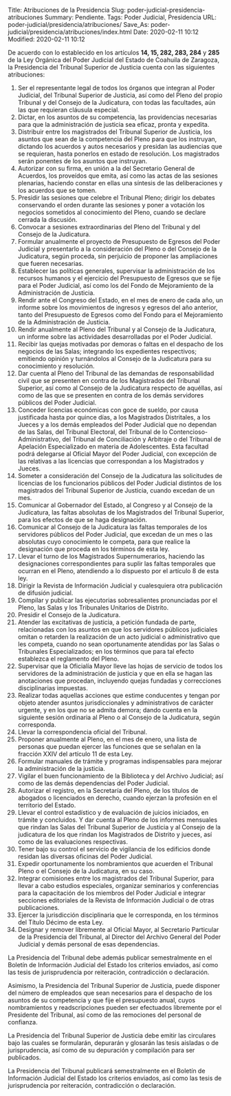 Title: Atribuciones de la Presidencia
Slug: poder-judicial-presidencia-atribuciones
Summary: Pendiente.
Tags: Poder Judicial, Presidencia
URL: poder-judicial/presidencia/atribuciones/
Save_As: poder-judicial/presidencia/atribuciones/index.html
Date: 2020-02-11 10:12
Modified: 2020-02-11 10:12


De acuerdo con lo establecido en los artículos **14, 15, 282, 283, 284** y **285** de la Ley Orgánica del Poder Judicial del Estado de Coahuila de Zaragoza, la Presidencia del Tribunal Superior de Justicia cuenta con las siguientes atribuciones:

1. Ser el representante legal de todos los órganos que integran al Poder Judicial, del Tribunal Superior de Justicia, así como del Pleno del propio Tribunal y del Consejo de la Judicatura, con todas las facultades, aún las que requieran cláusula especial.
2. Dictar, en los asuntos de su competencia, las providencias necesarias para que la administración de justicia sea eficaz, pronta y expedita.
3. Distribuir entre los magistrados del Tribunal Superior de Justicia, los asuntos que sean de la competencia del Pleno para que los instruyan, dictando los acuerdos y autos necesarios y presidan las audiencias que se requieran, hasta ponerlos en estado de resolución. Los magistrados serán ponentes de los asuntos que instruyan.
4. Autorizar con su firma, en unión a la del Secretario General de Acuerdos, los proveídos que emita, así como las actas de las sesiones plenarias, haciendo constar en ellas una síntesis de las deliberaciones y los acuerdos que se tomen.
5. Presidir las sesiones que celebre el Tribunal Pleno; dirigir los debates conservando el orden durante las sesiones y poner a votación los negocios sometidos al conocimiento del Pleno, cuando se declare cerrada la discusión.
6. Convocar a sesiones extraordinarias del Pleno del Tribunal y del Consejo de la Judicatura.
7. Formular anualmente el proyecto de Presupuesto de Egresos del Poder Judicial y presentarlo a la consideración del Pleno o del Consejo de la Judicatura, según proceda, sin perjuicio de proponer las ampliaciones que fueren necesarias.
8. Establecer las políticas generales, supervisar la administración de los recursos humanos y el ejercicio del Presupuesto de Egresos que se fije para el Poder Judicial, así como los del Fondo de Mejoramiento de la Administración de Justicia.
9. Rendir ante el Congreso del Estado, en el mes de enero de cada año, un informe sobre los movimientos de ingresos y egresos del año anterior, tanto del Presupuesto de Egresos como del Fondo para el Mejoramiento de la Administración de Justicia.
10. Rendir anualmente al Pleno del Tribunal y al Consejo de la Judicatura, un informe sobre las actividades desarrolladas por el Poder Judicial.
11. Recibir las quejas motivadas por demoras o faltas en el despacho de los negocios de las Salas; integrando los expedientes respectivos; emitiendo opinión y turnándolos al Consejo de la Judicatura para su conocimiento y resolución.
12. Dar cuenta al Pleno del Tribunal de las demandas de responsabilidad civil que se presenten en contra de los Magistrados del Tribunal Superior, así como al Consejo de la Judicatura respecto de aquéllas, así como de las que se presenten en contra de los demás servidores públicos del Poder Judicial.
13. Conceder licencias económicas con goce de sueldo, por causa justificada hasta por quince días, a los Magistrados Distritales, a los Jueces y a los demás empleados del Poder Judicial que no dependan de las Salas, del Tribunal Electoral, del Tribunal de lo Contencioso-Administrativo, del Tribunal de Conciliación y Arbitraje o del Tribunal de Apelación Especializado en materia de Adolescentes. Esta facultad podrá delegarse al Oficial Mayor del Poder Judicial, con excepción de las relativas a las licencias que correspondan a los Magistrados y Jueces.
14. Someter a consideración del Consejo de la Judicatura las solicitudes de licencias de los funcionarios públicos del Poder Judicial distintos de los magistrados del Tribunal Superior de Justicia, cuando excedan de un mes.
15. Comunicar al Gobernador del Estado, al Congreso y al Consejo de la Judicatura, las faltas absolutas de los Magistrados del Tribunal Superior, para los efectos de que se haga designación.
16. Comunicar al Consejo de la Judicatura las faltas temporales de los servidores públicos del Poder Judicial, que excedan de un mes o las absolutas cuyo conocimiento le competa, para que realice la designación que proceda en los términos de esta ley.
17. Llevar el turno de los Magistrados Supernumerarios, haciendo las designaciones correspondientes para suplir las faltas temporales que ocurran en el Pleno, atendiendo a lo dispuesto por el artículo 8 de esta ley.
18. Dirigir la Revista de Información Judicial y cualesquiera otra publicación de difusión judicial.
19. Compilar y publicar las ejecutorias sobresalientes pronunciadas por el Pleno, las Salas y los Tribunales Unitarios de Distrito.
20. Presidir el Consejo de la Judicatura.
21. Atender las excitativas de justicia, a petición fundada de parte, relacionadas con los asuntos en que los servidores públicos judiciales omitan o retarden la realización de un acto judicial o administrativo que les competa, cuando no sean oportunamente atendidas por las Salas o Tribunales Especializados; en los términos que para tal efecto establezca el reglamento del Pleno.
22. Supervisar que la Oficialía Mayor lleve las hojas de servicio de todos los servidores de la administración de justicia y que en ella se hagan las anotaciones que procedan, incluyendo quejas fundadas y correcciones disciplinarias impuestas.
23. Realizar todas aquellas acciones que estime conducentes y tengan por objeto atender asuntos jurisdiccionales y administrativos de carácter urgente, y en los que no se admita demora; dando cuenta en la siguiente sesión ordinaria al Pleno o al Consejo de la Judicatura, según corresponda.
24. Llevar la correspondencia oficial del Tribunal.
25. Proponer anualmente al Pleno, en el mes de enero, una lista de personas que puedan ejercer las funciones que se señalan en la fracción XXIV del artículo 11 de esta Ley.
26. Formular manuales de trámite y programas indispensables para mejorar la administración de la justicia.
27. Vigilar el buen funcionamiento de la Biblioteca y del Archivo Judicial; así como de las demás dependencias del Poder Judicial.
28. Autorizar el registro, en la Secretaría del Pleno, de los títulos de abogados o licenciados en derecho, cuando ejerzan la profesión en el territorio del Estado.
29. Llevar el control estadístico y de evaluación de juicios iniciados, en trámite y concluidos. Y dar cuenta al Pleno de los informes mensuales que rindan las Salas del Tribunal Superior de Justicia y al Consejo de la judicatura de los que rindan los Magistrados de Distrito y jueces, así como de las evaluaciones respectivas.
30. Tener bajo su control el servicio de vigilancia de los edificios donde residan las diversas oficinas del Poder Judicial.
31. Expedir oportunamente los nombramientos que acuerden el Tribunal Pleno o el Consejo de la Judicatura, en su caso.
32. Integrar comisiones entre los magistrados del Tribunal Superior, para llevar a cabo estudios especiales, organizar seminarios y conferencias para la capacitación de los miembros del Poder Judicial e integrar secciones editoriales de la Revista de Información Judicial o de otras publicaciones.
33. Ejercer la jurisdicción disciplinaria que le corresponda, en los términos del Título Décimo de esta Ley.
34. Designar y remover libremente al Oficial Mayor, al Secretario Particular de la Presidencia del Tribunal, al Director del Archivo General del Poder Judicial y demás personal de esas dependencias.

La Presidencia del Tribunal debe además publicar semestralmente en el Boletín de Información Judicial del Estado los criterios enviados, así como las tesis de jurisprudencia por reiteración, contradicción o declaración.

Asimismo, la Presidencia del Tribunal Superior de Justicia, puede disponer del número de empleados que sean necesarios para el despacho de los asuntos de su competencia y que fije el presupuesto anual, cuyos nombramientos y readscripciones pueden ser efectuados libremente por el Presidente del Tribunal, así como de las remociones del personal de confianza.

La Presidencia del Tribunal Superior de Justicia debe emitir las circulares bajo las cuales se formularán, depurarán y glosarán las tesis aisladas o de jurisprudencia, así como de su depuración y compilación para ser publicados.

La Presidencia del Tribunal publicará semestralmente en el Boletín de Información Judicial del Estado los criterios enviados, así como las tesis de jurisprudencia por reiteración, contradicción o declaración.
